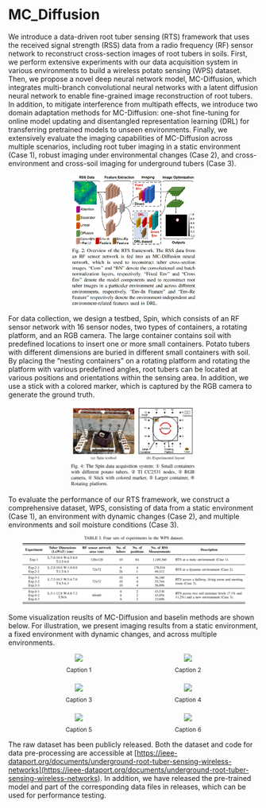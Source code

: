 # MC_Diffusion
We introduce a data-driven root tuber sensing (RTS) framework that uses the received signal strength (RSS) data from a radio frequency (RF) sensor network to reconstruct cross-section images of root tubers in soils. First, we perform extensive experiments with our data acquisition system in various environments to build a wireless potato sensing (WPS) dataset. Then, we propose a novel deep neural network model, MC-Diffusion, which integrates multi-branch convolutional neural networks with a latent diffusion neural network to enable fine-grained image reconstruction of root tubers. In addition, to mitigate interference from multipath effects, we introduce two domain adaptation methods for MC-Diffusion: one-shot fine-tuning for online model updating and disentangled representation learning (DRL) for transferring pretrained models to unseen environments. Finally, we extensively evaluate the imaging capabilities of MC-Diffusion across multiple scenarios, including root tuber imaging in a static environment (Case 1), robust imaging under environmental changes (Case 2), and cross-environment and cross-soil imaging for underground tubers (Case 3).
<p align="center">
  <img src="images/Overview.png" alt="Overview" width="50%"/>
</p>

For data collection, we design a testbed, Spin, which consists of an RF sensor network with 16 sensor nodes, two types of containers, a rotating platform, and an RGB camera. The large container contains soil with predefined locations to insert one or more small containers. Potato tubers with different dimensions are buried in different small containers with soil. By placing the “nesting containers” on a rotating platform and rotating the platform with various predefined angles, root tubers can be located at various positions and orientations within the sensing area. In addition, we use a stick with a colored marker, which is captured by the RGB camera to generate the ground truth.  
<p align="center">
  <img src="images/Testbed.png" alt="Testbed" width="50%"/>
</p>

To evaluate the performance of our RTS framework, we construct a comprehensive dataset, WPS, consisting of data from a static environment (Case 1), an environment with dynamic changes (Case 2), and multiple environments and soil moisture conditions (Case 3).
<p align="center">
  <img src="images/Dataset.png" alt="Dataset" width="90%"/>
</p>

Some visualization reuslts of MC-Diffusion and baselin methods are shown below. For illustration, we present imaging results from a static environment, a fixed environment with dynamic changes, and across multiple environments. 
<div style="display: flex; justify-content: center; flex-wrap: wrap; gap: 20px; text-align: center;">

  <div style="flex: 0 0 200px;">
    <img src="image1.png" width="200"><br>
    <sub>Caption 1</sub>
  </div>
  <div style="flex: 0 0 200px;">
    <img src="image2.png" width="200"><br>
    <sub>Caption 2</sub>
  </div>
  <div style="flex: 0 0 200px;">
    <img src="image3.png" width="200"><br>
    <sub>Caption 3</sub>
  </div>

  <div style="flex: 0 0 200px;">
    <img src="image4.png" width="200"><br>
    <sub>Caption 4</sub>
  </div>
  <div style="flex: 0 0 200px;">
    <img src="image5.png" width="200"><br>
    <sub>Caption 5</sub>
  </div>
  <div style="flex: 0 0 200px;">
    <img src="image6.png" width="200"><br>
    <sub>Caption 6</sub>
  </div>

</div>






The raw dataset has been publicly released. Both the dataset and code for data pre-processing are accessible at [https://ieee-dataport.org/documents/underground-root-tuber-sensing-wireless-networks](https://ieee-dataport.org/documents/underground-root-tuber-sensing-wireless-networks). In addition, we have released the pre-trained model and part of the corresponding data files in releases, which can be used for performance testing. 
